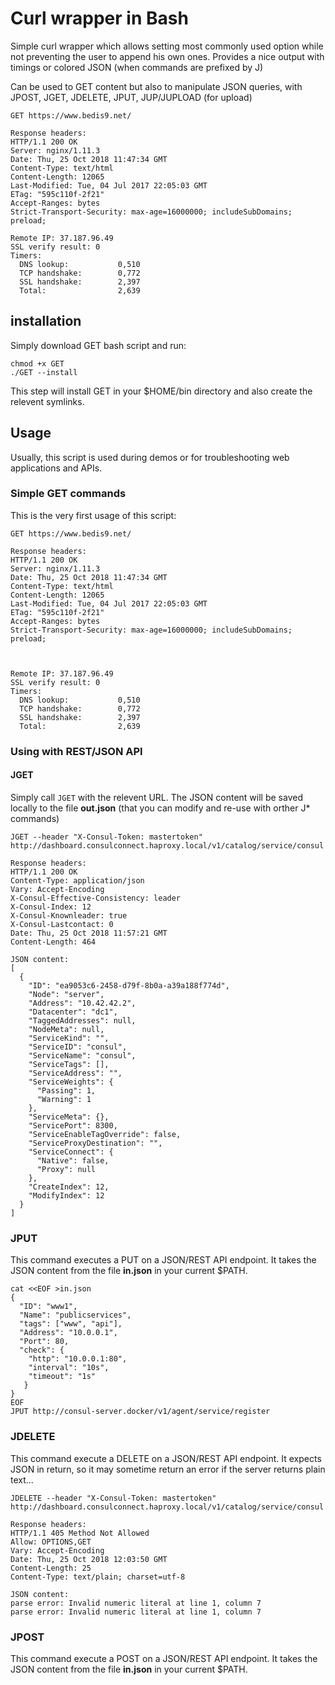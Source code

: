 # Curl wrapper in Bash

Simple curl wrapper which allows setting most commonly used option while not preventing the user to append his own ones.
Provides a nice output with timings or colored JSON (when commands are prefixed by J)

Can be used to GET content but also to manipulate JSON queries, with JPOST,
JGET, JDELETE, JPUT, JUP/JUPLOAD (for upload)

```
GET https://www.bedis9.net/

Response headers:
HTTP/1.1 200 OK
Server: nginx/1.11.3
Date: Thu, 25 Oct 2018 11:47:34 GMT
Content-Type: text/html
Content-Length: 12065
Last-Modified: Tue, 04 Jul 2017 22:05:03 GMT
ETag: "595c110f-2f21"
Accept-Ranges: bytes
Strict-Transport-Security: max-age=16000000; includeSubDomains; preload;

Remote IP: 37.187.96.49
SSL verify result: 0
Timers:
  DNS lookup:           0,510
  TCP handshake:        0,772
  SSL handshake:        2,397
  Total:                2,639
```


## installation
Simply download GET bash script and run:
  ```
  chmod +x GET
  ./GET --install
  ```

This step will install GET in your $HOME/bin directory and also create the relevent symlinks.

## Usage

Usually, this script is used during demos or for troubleshooting web applications and APIs.

### Simple GET commands
This is the very first usage of this script:

```
GET https://www.bedis9.net/

Response headers:
HTTP/1.1 200 OK
Server: nginx/1.11.3
Date: Thu, 25 Oct 2018 11:47:34 GMT
Content-Type: text/html
Content-Length: 12065
Last-Modified: Tue, 04 Jul 2017 22:05:03 GMT
ETag: "595c110f-2f21"
Accept-Ranges: bytes
Strict-Transport-Security: max-age=16000000; includeSubDomains; preload;



Remote IP: 37.187.96.49
SSL verify result: 0
Timers:
  DNS lookup:           0,510
  TCP handshake:        0,772
  SSL handshake:        2,397
  Total:                2,639
```

### Using with REST/JSON API

#### JGET
Simply call ```JGET``` with the relevent URL.
The JSON content will be saved locally to the file **out.json** (that you can modify and re-use with orther J* commands)

```
JGET --header "X-Consul-Token: mastertoken" http://dashboard.consulconnect.haproxy.local/v1/catalog/service/consul

Response headers:
HTTP/1.1 200 OK
Content-Type: application/json
Vary: Accept-Encoding
X-Consul-Effective-Consistency: leader
X-Consul-Index: 12
X-Consul-Knownleader: true
X-Consul-Lastcontact: 0
Date: Thu, 25 Oct 2018 11:57:21 GMT
Content-Length: 464

JSON content:
[
  {
    "ID": "ea9053c6-2458-d79f-8b0a-a39a188f774d",
    "Node": "server",
    "Address": "10.42.42.2",
    "Datacenter": "dc1",
    "TaggedAddresses": null,
    "NodeMeta": null,
    "ServiceKind": "",
    "ServiceID": "consul",
    "ServiceName": "consul",
    "ServiceTags": [],
    "ServiceAddress": "",
    "ServiceWeights": {
      "Passing": 1,
      "Warning": 1
    },
    "ServiceMeta": {},
    "ServicePort": 8300,
    "ServiceEnableTagOverride": false,
    "ServiceProxyDestination": "",
    "ServiceConnect": {
      "Native": false,
      "Proxy": null
    },
    "CreateIndex": 12,
    "ModifyIndex": 12
  }
]
```

### JPUT
This command executes a PUT on a JSON/REST API endpoint. It takes the JSON content from the file **in.json** in your current $PATH.

```
cat <<EOF >in.json
{
  "ID": "www1",
  "Name": "publicservices",
  "tags": ["www", "api"],
  "Address": "10.0.0.1",
  "Port": 80,
  "check": {
    "http": "10.0.0.1:80",
    "interval": "10s",
    "timeout": "1s"
   }
}
EOF
JPUT http://consul-server.docker/v1/agent/service/register
```

### JDELETE
This command execute a DELETE on a JSON/REST API endpoint. It expects JSON in return, so it may sometime return an error if the server returns plain text...

```
JDELETE --header "X-Consul-Token: mastertoken" http://dashboard.consulconnect.haproxy.local/v1/catalog/service/consul

Response headers:
HTTP/1.1 405 Method Not Allowed
Allow: OPTIONS,GET
Vary: Accept-Encoding
Date: Thu, 25 Oct 2018 12:03:50 GMT
Content-Length: 25
Content-Type: text/plain; charset=utf-8

JSON content:
parse error: Invalid numeric literal at line 1, column 7
parse error: Invalid numeric literal at line 1, column 7
```

### JPOST
This command execute a POST on a JSON/REST API endpoint. It takes the JSON content from the file **in.json** in your current $PATH.

